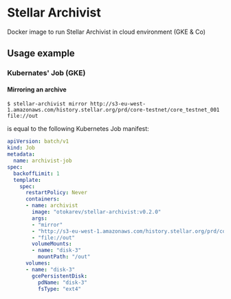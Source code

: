 # Stellar Archivist
Docker image to run Stellar Archivist in cloud environment (GKE & Co)
## Usage example
### Kubernates' Job (GKE)
#### Mirroring an archive
```
$ stellar-archivist mirror http://s3-eu-west-1.amazonaws.com/history.stellar.org/prd/core-testnet/core_testnet_001 file://out
```
is equal to the following Kubernetes Job manifest:
```yaml
apiVersion: batch/v1
kind: Job
metadata:
  name: archivist-job
spec:
  backoffLimit: 1
  template:
    spec:
      restartPolicy: Never
      containers:
      - name: archivist
        image: "otokarev/stellar-archivist:v0.2.0"
        args:
        - "mirror"
        - "http://s3-eu-west-1.amazonaws.com/history.stellar.org/prd/core-testnet/core_testnet_001"
        - "file://out"
        volumeMounts:
        - name: "disk-3"
          mountPath: "/out"
      volumes:
      - name: "disk-3"
        gcePersistentDisk:
          pdName: "disk-3"
          fsType: "ext4"
```
